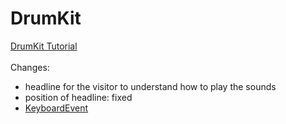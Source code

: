 # DrumKit
<a href="https://www.youtube.com/watch?v=VuN8qwZoego">DrumKit Tutorial</a><br><br>
Changes: <br>
- headline for the visitor to understand how to play the sounds<br>
- position of headline: fixed
- <a href="https://developer.mozilla.org/en-US/docs/Web/API/KeyboardEvent/code">KeyboardEvent</a>
